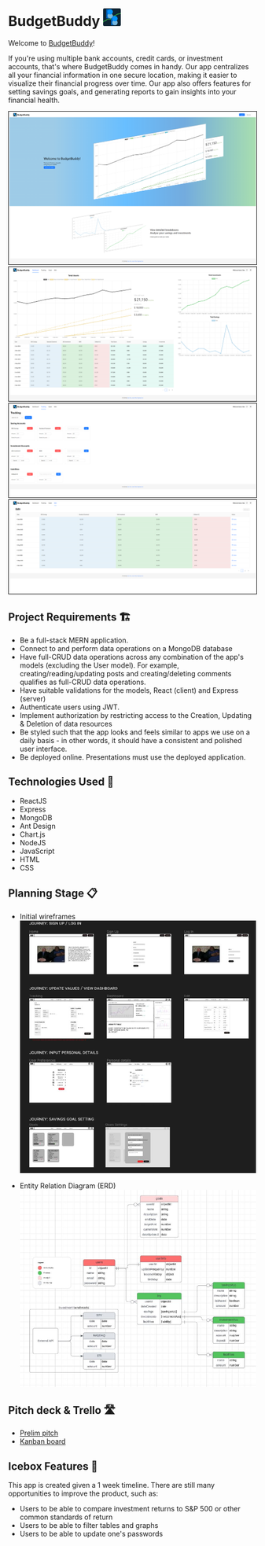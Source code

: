 # BudgetBuddy <img src="./public/Logo.svg" alt="BudgetBuddy Logo" width = 36pt />

Welcome to [BudgetBuddy](https://budgetbuddy.ar-dan.com/)! 

If you're using multiple bank accounts, credit cards, or investment accounts, that's where BudgetBuddy comes in handy. Our app centralizes all your financial information in one secure location, making it easier to visualize their financial progress over time.
Our app also offers features for setting savings goals, and generating reports to gain insights into your financial health. 

<img src="./screenshots/SS-Landing Page.png" alt="Landing Page" width = 600px style="border: 1px solid black">
<img src="./screenshots/SS-Dashboard.png" alt="Dashboard" width = 600px style="border: 1px solid black">
<img src="./screenshots/SS-Tracking page.png" alt="Tracking Page" width = 600px style="border: 1px solid black">
<img src="./screenshots/SS-Edit Page.png" alt="Edit Page" width = 600px style="border: 1px solid black">


## Project Requirements 🏗
- Be a full-stack MERN application.
- Connect to and perform data operations on a MongoDB database
- Have full-CRUD data operations across any combination of the app's models (excluding the User model). For example, creating/reading/updating posts and creating/deleting comments qualifies as full-CRUD data operations.
- Have suitable validations for the models, React (client) and Express (server)
- Authenticate users using JWT.
- Implement authorization by restricting access to the Creation, Updating & Deletion of data resources
- Be styled such that the app looks and feels similar to apps we use on a daily basis - in other words, it should have a consistent and polished user interface.
- Be deployed online. Presentations must use the deployed application.

## Technologies Used 🚀
- ReactJS
- Express
- MongoDB
- Ant Design
- Chart.js
- NodeJS
- JavaScript
- HTML
- CSS

## Planning Stage 📋
- Initial wireframes
![Screenshot 1](./screenshots/Wireframe.JPG)
 
- Entity Relation Diagram (ERD)
![Screenshot 2](./screenshots/ERD.JPG)

## Pitch deck & Trello 🛣
- [Prelim pitch](https://docs.google.com/presentation/d/1yAMAWRuXFSxkWzYuvspMYwdoa47ccMI2yM9Fj2CUxxs/edit#slide=id.g54dda1946d_6_344/)
- [Kanban board](https://trello.com/b/oLCJqn8o/budgetbuddy/)

## Icebox Features 🧊
This app is created given a 1 week timeline. There are still many opportunities to improve the product, such as:
- Users to be able to compare investment returns to S&P 500 or other common standards of return 
- Users to be able to filter tables and graphs
- Users to be able to update one's passwords 
